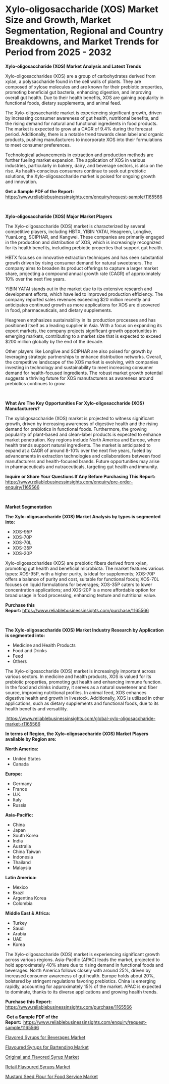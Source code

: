 <p><h1>Xylo-oligosaccharide (XOS) Market Size and Growth, Market Segmentation, Regional and Country Breakdowns, and Market Trends for Period from 2025 -  2032</h1></p><p><strong>Xylo-oligosaccharide (XOS) Market Analysis and Latest Trends</strong></p>
<p><p>Xylo-oligosaccharides (XOS) are a group of carbohydrates derived from xylan, a polysaccharide found in the cell walls of plants. They are composed of xylose molecules and are known for their prebiotic properties, promoting beneficial gut bacteria, enhancing digestion, and improving overall gut health. Due to their health benefits, XOS are gaining popularity in functional foods, dietary supplements, and animal feed.</p><p>The Xylo-oligosaccharide market is experiencing significant growth, driven by increasing consumer awareness of gut health, nutritional benefits, and the rising demand for natural and functional ingredients in food products. The market is expected to grow at a CAGR of 9.4% during the forecast period. Additionally, there is a notable trend towards clean label and organic products, pushing manufacturers to incorporate XOS into their formulations to meet consumer preferences.</p><p>Technological advancements in extraction and production methods are further fueling market expansion. The application of XOS in various industries, particularly in bakery, dairy, and beverage sectors, is also on the rise. As health-conscious consumers continue to seek out prebiotic solutions, the Xylo-oligosaccharide market is poised for ongoing growth and innovation.</p></p>
<p><strong>Get a Sample PDF of the Report:&nbsp;</strong> <a href="https://www.reliablebusinessinsights.com/enquiry/request-sample/1165566?utm_campaign=57&utm_medium=2&utm_source=Github&utm_content=ia&utm_term=15022025&utm_id=xylo-oligosaccharide-xos">https://www.reliablebusinessinsights.com/enquiry/request-sample/1165566</a></p>
<p>&nbsp;</p>
<p><strong>Xylo-oligosaccharide (XOS) Major Market Players</strong></p>
<p><p>The Xylo-oligosaccharide (XOS) market is characterized by several competitive players, including HBTX, YIBIN YATAI, Heagreen, Longlive, YuanLong, SCIPHAR, and Kangwei. These companies are primarily engaged in the production and distribution of XOS, which is increasingly recognized for its health benefits, including prebiotic properties that support gut health.</p><p>HBTX focuses on innovative extraction techniques and has seen substantial growth driven by rising consumer demand for natural sweeteners. The company aims to broaden its product offerings to capture a larger market share, projecting a compound annual growth rate (CAGR) of approximately 10% over the next five years. </p><p>YIBIN YATAI stands out in the market due to its extensive research and development efforts, which have led to improved production efficiency. The company reported sales revenues exceeding $20 million recently and anticipates continued growth as more applications for XOS are discovered in food, pharmaceuticals, and dietary supplements.</p><p>Heagreen emphasizes sustainability in its production processes and has positioned itself as a leading supplier in Asia. With a focus on expanding its export markets, the company projects significant growth opportunities in emerging markets, contributing to a market size that is expected to exceed $200 million globally by the end of the decade.</p><p>Other players like Longlive and SCIPHAR are also poised for growth by leveraging strategic partnerships to enhance distribution networks. Overall, the competitive landscape of the XOS market is evolving, with companies investing in technology and sustainability to meet increasing consumer demand for health-focused ingredients. The robust market growth potential suggests a thriving future for XOS manufacturers as awareness around prebiotics continues to grow.</p></p>
<p>&nbsp;</p>
<p><strong>What Are The Key Opportunities For Xylo-oligosaccharide (XOS) Manufacturers?</strong></p>
<p><p>The xyloligosaccharide (XOS) market is projected to witness significant growth, driven by increasing awareness of digestive health and the rising demand for prebiotics in functional foods. Furthermore, the growing popularity of plant-based and clean-label products is expected to enhance market penetration. Key regions include North America and Europe, where health trends support natural ingredients. The market is anticipated to expand at a CAGR of around 8-10% over the next five years, fueled by advancements in extraction technologies and collaborations between food manufacturers and health-focused brands. Future opportunities may arise in pharmaceuticals and nutraceuticals, targeting gut health and immunity.</p></p>
<p><strong>Inquire or Share Your Questions If Any Before Purchasing This Report:</strong> <a href="https://www.reliablebusinessinsights.com/enquiry/pre-order-enquiry/1165566?utm_campaign=57&utm_medium=2&utm_source=Github&utm_content=ia&utm_term=15022025&utm_id=xylo-oligosaccharide-xos">https://www.reliablebusinessinsights.com/enquiry/pre-order-enquiry/1165566</a></p>
<p>&nbsp;</p>
<p><strong>Market Segmentation</strong></p>
<p><strong>The Xylo-oligosaccharide (XOS) Market Analysis by types is segmented into:</strong></p>
<p><ul><li>XOS-95P</li><li>XOS-70P</li><li>XOS-70L</li><li>XOS-35P</li><li>XOS-20P</li></ul></p>
<p><p>Xylo-oligosaccharides (XOS) are prebiotic fibers derived from xylan, promoting gut health and beneficial microbiota. The market features various types: XOS-95P, with a higher purity, is ideal for supplements; XOS-70P offers a balance of purity and cost, suitable for functional foods; XOS-70L focuses on liquid formulations for beverages; XOS-35P caters to lower concentration applications; and XOS-20P is a more affordable option for broad usage in food processing, enhancing texture and nutritional value.</p></p>
<p><strong>Purchase this Report:&nbsp;</strong><a href="https://www.reliablebusinessinsights.com/purchase/1165566?utm_campaign=57&utm_medium=2&utm_source=Github&utm_content=ia&utm_term=15022025&utm_id=xylo-oligosaccharide-xos">https://www.reliablebusinessinsights.com/purchase/1165566</a></p>
<p>&nbsp;</p>
<p><strong>The Xylo-oligosaccharide (XOS) Market Industry Research by Application is segmented into:</strong></p>
<p><ul><li>Medicine and Health Products</li><li>Food and Drinks</li><li>Feed</li><li>Others</li></ul></p>
<p><p>The Xylo-oligosaccharide (XOS) market is increasingly important across various sectors. In medicine and health products, XOS is valued for its prebiotic properties, promoting gut health and enhancing immune function. In the food and drinks industry, it serves as a natural sweetener and fiber source, improving nutritional profiles. In animal feed, XOS enhances digestive health and growth in livestock. Additionally, XOS is utilized in other applications, such as dietary supplements and functional foods, due to its health benefits and versatility.</p></p>
<p><a href="https://www.reliablebusinessinsights.com/global-xylo-oligosaccharide-market-r1165566?utm_campaign=57&utm_medium=2&utm_source=Github&utm_content=ia&utm_term=15022025&utm_id=xylo-oligosaccharide-xos">&nbsp;https://www.reliablebusinessinsights.com/global-xylo-oligosaccharide-market-r1165566</a></p>
<p><strong>In terms of Region, the Xylo-oligosaccharide (XOS) Market Players available by Region are:</strong></p>
<p>
    <p> <strong> North America: </strong>
        <ul>
            <li>United States</li>
            <li>Canada</li>
        </ul>
        </p> 
    <p> <strong> Europe: </strong>
        <ul>
            <li>Germany</li>
            <li>France</li>
            <li>U.K.</li>
            <li>Italy</li>
            <li>Russia</li>
        </ul>
        </p> 
    <p> <strong> Asia-Pacific: </strong>
        <ul>
            <li>China</li>
            <li>Japan</li>
            <li>South Korea</li>
            <li>India</li>
            <li>Australia</li>
            <li>China Taiwan</li>
            <li>Indonesia</li>
            <li>Thailand</li>
            <li>Malaysia</li>
        </ul>
        </p> 
    <p> <strong> Latin America: </strong>
        <ul>
            <li>Mexico</li>
            <li>Brazil</li>
            <li>Argentina Korea</li>
            <li>Colombia</li>
        </ul>
        </p> 
    <p> <strong> Middle East & Africa: </strong>
        <ul>
            <li>Turkey</li>
            <li>Saudi</li>
            <li>Arabia</li>
            <li>UAE</li>
            <li>Korea</li>
        </ul>
    </p>
    </p>
<p><p>The Xylo-oligosaccharide (XOS) market is experiencing significant growth across various regions. Asia-Pacific (APAC) leads the market, projected to hold approximately 40% share due to rising demand in functional foods and beverages. North America follows closely with around 25%, driven by increased consumer awareness of gut health. Europe holds about 20%, bolstered by stringent regulations favoring prebiotics. China is emerging rapidly, accounting for approximately 15% of the market. APAC is expected to dominate, thanks to its diverse applications and growing health trends.</p></p>
<p><strong>Purchase this Report: </strong><a href="https://www.reliablebusinessinsights.com/purchase/1165566?utm_campaign=57&utm_medium=2&utm_source=Github&utm_content=ia&utm_term=15022025&utm_id=xylo-oligosaccharide-xos">https://www.reliablebusinessinsights.com/purchase/1165566</a></p>
<p>&nbsp;<strong>Get a Sample PDF of the Report:&nbsp;&nbsp;</strong><a href="https://www.reliablebusinessinsights.com/enquiry/request-sample/1165566?utm_campaign=57&utm_medium=2&utm_source=Github&utm_content=ia&utm_term=15022025&utm_id=xylo-oligosaccharide-xos">https://www.reliablebusinessinsights.com/enquiry/request-sample/1165566</a></p>
<p><strong></strong></p>
<p><p><a href="https://github.com/jandedaboy1/Market-Research-Report-List-1/blob/main/flavored-syrups-for-beverages-market.md?utm_campaign=57&utm_medium=2&utm_source=Github&utm_content=ia&utm_term=15022025&utm_id=xylo-oligosaccharide-xos">Flavored Syrups for Beverages Market</a></p><p><a href="https://github.com/akermigarib/Market-Research-Report-List-1/blob/main/flavoured-syrups-for-bartending-market.md?utm_campaign=57&utm_medium=2&utm_source=Github&utm_content=ia&utm_term=15022025&utm_id=xylo-oligosaccharide-xos">Flavoured Syrups for Bartending Market</a></p><p><a href="https://github.com/theriiawande/Market-Research-Report-List-1/blob/main/original-and-flavored-syrup-market.md?utm_campaign=57&utm_medium=2&utm_source=Github&utm_content=ia&utm_term=15022025&utm_id=xylo-oligosaccharide-xos">Original and Flavored Syrup Market</a></p><p><a href="https://github.com/dushornerfe/Market-Research-Report-List-1/blob/main/retail-flavoured-syrups-market.md?utm_campaign=57&utm_medium=2&utm_source=Github&utm_content=ia&utm_term=15022025&utm_id=xylo-oligosaccharide-xos">Retail Flavoured Syrups Market</a></p><p><a href="https://github.com/djarixneoza/Market-Research-Report-List-1/blob/main/mustard-seed-flour-for-food-service-market.md?utm_campaign=57&utm_medium=2&utm_source=Github&utm_content=ia&utm_term=15022025&utm_id=xylo-oligosaccharide-xos">Mustard Seed Flour for Food Service Market</a></p></p>